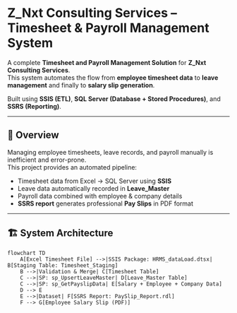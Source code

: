 # Z_Nxt Consulting Services – Timesheet & Payroll Management System

A complete **Timesheet and Payroll Management Solution** for **Z_Nxt Consulting Services**.  
This system automates the flow from **employee timesheet data** to **leave management** and finally to **salary slip generation**.

Built using **SSIS (ETL)**, **SQL Server (Database + Stored Procedures)**, and **SSRS (Reporting)**.

---

## 📖 Overview

Managing employee timesheets, leave records, and payroll manually is inefficient and error-prone.  
This project provides an automated pipeline:

- Timesheet data from Excel → SQL Server using **SSIS**
- Leave data automatically recorded in **Leave_Master**
- Payroll data combined with employee & company details
- **SSRS report** generates professional **Pay Slips** in PDF format

---

## 🏗️ System Architecture

```mermaid
flowchart TD
    A[Excel Timesheet File] -->|SSIS Package: HRMS_dataLoad.dtsx| B[Staging Table: Timesheet_Staging]
    B -->|Validation & Merge| C[Timesheet Table]
    C -->|SP: sp_UpsertLeaveMaster| D[Leave_Master Table]
    C -->|SP: sp_GetPayslipData| E[Salary + Employee + Company Data]
    D --> E
    E -->|Dataset| F[SSRS Report: PaySlip_Report.rdl]
    F --> G[Employee Salary Slip (PDF)]
